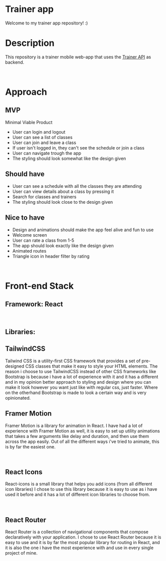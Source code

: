 # Trainer app

Welcome to my trainer app repository! :)

# Description

This repository is a trainer mobile web-app that uses the [Trainer API](https://github.com/OtakuBoy420/trainer-api) as backend.

<br>

# Approach

## MVP

Minimal Viable Product

- User can login and logout
- User can see a list of classes
- User can join and leave a class
- If user isn't logged in, they can't see the schedule or join a class
- User can navigate trough the app
- The styling should look somewhat like the design given

## Should have

- User can see a schedule with all the classes they are attending
- User can view details about a class by pressing it
- Search for classes and trainers
- The styling should look close to the design given

## Nice to have

- Design and animations should make the app feel alive and fun to use
- Welcome screen
- User can rate a class from 1-5
- The app should look exactly like the design given
- Animated routes
- Triangle icon in header filter by rating

<br>

# Front-end Stack

## Framework: React

<br>

## Libraries:

## TailwindCSS

Tailwind CSS is a utility-first CSS framework that provides a set of pre-designed CSS classes that make it easy to style your HTML elements. The reason i choose to use TailwindCSS instead of other CSS frameworks like Bootstrap is because i have a lot of experience with it and it has a different and in my opinion better approach to styling and design where you can make it look however you want just like with regular css, just faster. Where on the otherhand Bootstrap is made to look a certain way and is very opinionated.

## Framer Motion

Framer Motion is a library for animation in React. I have had a lot of experience with Framer Motion as well, it is easy to set up utility animations that takes a few arguments like delay and duration, and then use them across the app easily. Out of all the different ways i've tried to animate, this is by far the easiest one.

<br>

## React Icons

React-icons is a small library that helps you add icons (from all different icon libraries) I chose to use this library because it is easy to use as i have used it before and it has a lot of different icon libraries to choose from.

<br>

## React Router

React Router is a collection of navigational components that compose declaratively with your application. I chose to use React Router because it is easy to use and it is by far the most popular library for routing in React, and it is also the one i have the most experience with and use in every single project of mine.
